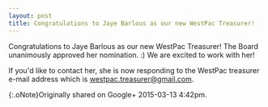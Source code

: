 ```yaml
---
layout: post
title: Congratulations to Jaye Barlous as our new WestPac Treasurer!
---
```


Congratulations to Jaye Barlous as our new WestPac Treasurer! The Board unanimously approved her nomination. :) We are excited to work with her!

If you'd like to contact her, she is now responding to the WestPac treasurer e-mail address which is [westpac.treasurer@gmail.com](mailto:westpac.treasurer@gmail.com).

{:.oNote}Originally shared on Google+ 2015-03-13 4:42pm.
